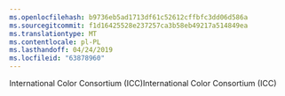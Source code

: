 ```yaml
---
ms.openlocfilehash: b9736eb5ad1713df61c52612cffbfc3dd06d586a
ms.sourcegitcommit: f1d16425528e237257ca3b58eb49217a514849ea
ms.translationtype: MT
ms.contentlocale: pl-PL
ms.lasthandoff: 04/24/2019
ms.locfileid: "63878960"
---
```

<span data-ttu-id="a42b6-101">International Color Consortium (ICC)</span><span class="sxs-lookup"><span data-stu-id="a42b6-101">International Color Consortium (ICC)</span></span>